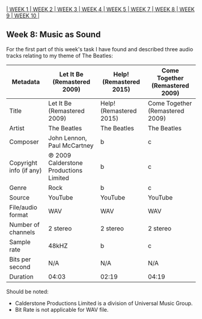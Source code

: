 |[ WEEK 1 ](Week1.md)|[ WEEK 2 ](Week2.md)|[ WEEK 3 ](Week3.md)|[ WEEK 4 ](Week4.md)|[ WEEK 5 ](Week5.md)|[ WEEK 7 ](Week7.md)|[ WEEK 8 ](Week8.md)|[ WEEK 9 ](Week9.md)|[ WEEK 10 ](Week10.md)|
## Week 8: Music as Sound

For the first part of this week's task I have found and described three audio tracks relating to my theme of The Beatles:

Metadata | Let It Be (Remastered 2009) | Help! (Remastered 2015) | Come Together (Remastered 2009)
-----|------|------|------
Title | Let It Be (Remastered 2009) | Help! (Remastered 2015) | Come Together (Remastered 2009)
Artist | The Beatles | The Beatles | The Beatles
Composer | John Lennon, Paul McCartney| b | c 
Copyright info (if any) | ℗ 2009 Calderstone Productions Limited | b | c 
Genre | Rock | b | c 
Source | YouTube | YouTube | YouTube 
File/audio format | WAV | WAV | WAV 
Number of channels | 2 stereo | 2 stereo | 2 stereo 
Sample rate | 48kHZ | b | c 
Bits per second | N/A | N/A | N/A 
Duration | 04:03 | 02:19 | 04:19

Should be noted:
* Calderstone Productions Limited  is a division of Universal Music Group.
* Bit Rate is not applicable for WAV file.

